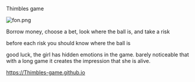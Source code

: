 Thimbles game

<div class="Box-sc-g0xbh4-0 bDycpP"><img alt="fon.png" src="https://Thimbles-game.github.io/assets/www/fon.gif?raw=true" data-hpc="true" class="Box-sc-g0xbh4-0 fzFXnm"></div>

Borrow money, choose a bet,
look where the ball is, and take a risk

before each risk you should know where the ball is

good luck, the girl has hidden emotions in the game.
barely noticeable that with a long game
it creates the impression that she is alive.

https://Thimbles-game.github.io
